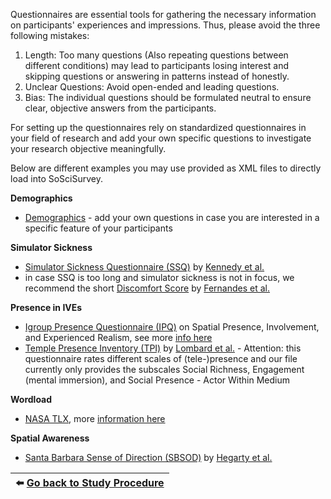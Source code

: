 Questionnaires are essential tools for gathering the necessary information on participants' experiences and impressions. Thus, please avoid the three following mistakes:

1. Length: Too many questions (Also repeating questions between different conditions) may lead to participants losing interest and skipping questions or answering in patterns instead of honestly.
2. Unclear Questions: Avoid open-ended and leading questions.
3. Bias: The individual questions should be formulated neutral to ensure clear, objective answers from the participants.

For setting up the questionnaires rely on standardized questionnaires in your field of research and add your own specific questions to investigate your research objective meaningfully.

Below are different examples you may use provided as XML files to directly load into SoSciSurvey.

**Demographics**
- [Demographics](uploads/664aa2ac49fa53861bfc0360ac91cf48/package_Demographics.xml) - add your own questions in case you are interested in a specific feature of your participants

**Simulator Sickness**
- [Simulator Sickness Questionnaire (SSQ)](uploads/2a117c6241d96f33fbbfedb146688cba/package_SimulatorSicknessQuestionnaire.xml) by [Kennedy et al.](https://www.doi.org/10.1207/s15327108ijap0303_3) 
- in case SSQ is too long and simulator sickness is not in focus, we recommend the short [Discomfort Score](uploads/62259e1d9c8819474b6422aaae5cf8a2/package_DiscomfortScore.xml) by [Fernandes et al.](https://www.doi.org/10.1109/3DUI.2016.7460053)

**Presence in IVEs**
- [Igroup Presence Questionnaire (IPQ)](uploads/85faf404124d694f949659adbb33b22b/package_igroupPresenceQuestionnaire.xml) on Spatial Presence, Involvement, and Experienced Realism, see more [info here](http://www.igroup.org/pq/ipq/index.php)
- [Temple Presence Inventory (TPI)](uploads/cc699644d4d5bd8d9774d2ed78f7362e/package_TemplePresenceInventory.xml) by [Lombard et al.](http://matthewlombard.com/research/p2_ab.html) - Attention: this questionnaire rates different scales of (tele-)presence and our file currently only provides the subscales Social Richness, Engagement (mental immersion), and Social Presence - Actor Within Medium

**Wordload**
- [NASA TLX](uploads/98917d8bd95c1a0c4c0e59ce08e9546d/package_NASA_TLX.xml), more [information here](https://humansystems.arc.nasa.gov/groups/tlx/)

**Spatial Awareness**
-  [Santa Barbara Sense of Direction (SBSOD)](uploads/d6d04d15af089c00eb6ccfbba700a590/package_SBSOD_Pretest.xml) by [Hegarty et al.](https://hegarty-lab.psych.ucsb.edu/node/226)


|:arrow_left: [Go back to Study Procedure](StudyProcedure)|
|--------------:|